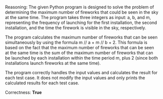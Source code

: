 Reasoning:
The given Python program is designed to solve the problem of determining the maximum number of fireworks that could be seen in the sky at the same time. The program takes three integers as input: a, b, and m, representing the frequency of launching for the first installation, the second installation, and the time the firework is visible in the sky, respectively.

The program calculates the maximum number of fireworks that can be seen simultaneously by using the formula m // a + m // b + 2. This formula is based on the fact that the maximum number of fireworks that can be seen at the same time is the sum of the maximum number of fireworks that can be launched by each installation within the time period m, plus 2 (since both installations launch fireworks at the same time).

The program correctly handles the input values and calculates the result for each test case. It does not modify the input values and only prints the calculated results for each test case.

Correctness: **True**